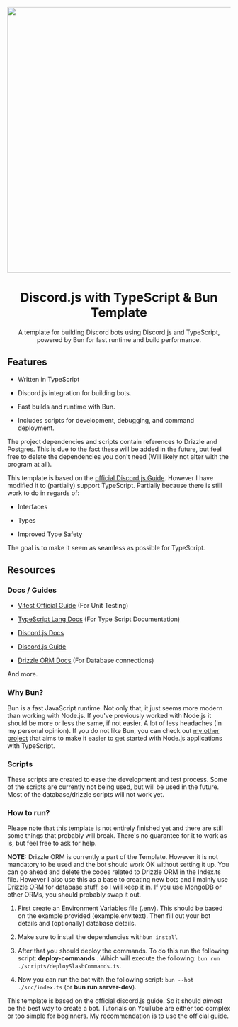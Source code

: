 <p  align="center">  <img  width="600"  src="https://i.imgur.com/UY2qF4h.png"/>  </p>

  
  

<h1  align="center">Discord.js with TypeScript & Bun Template </h1>  <p  align="center">A template for building Discord bots using Discord.js and TypeScript, powered by Bun for fast runtime and build performance.</p>

  
  
  
  
  

## Features

- Written in TypeScript

- Discord.js integration for building bots.

- Fast builds and runtime with Bun.

- Includes scripts for development, debugging, and command deployment.

  

The project dependencies and scripts contain references to Drizzle and Postgres. This is due to the fact these will be added in the future, but feel free to delete the dependencies you don't need (Will likely not alter with the program at all).

  

This template is based on the [official Discord.js Guide](https://discordjs.guide/). However I have modified it to (partially) support TypeScript. Partially because there is still work to do in regards of:

  

- Interfaces

- Types

- Improved Type Safety

  

The goal is to make it seem as seamless as possible for TypeScript.

  

## Resources

### Docs / Guides

- [Vitest Official Guide](https://vitest.dev/guide/) (For Unit Testing)

- [TypeScript Lang Docs](https://www.typescriptlang.org/docs/) (For Type Script Documentation)

- [Discord.js Docs](https://discord.js.org/docs/packages/discord.js/14.16.3) 

- [Discord.js Guide](https://discordjs.guide/)

- [Drizzle ORM Docs](https://orm.drizzle.team/docs/get-started) (For Database connections)

And more.

### Why Bun?

Bun is a fast JavaScript runtime. Not only that, it just seems more modern than working with Node.js. If you've previously worked with Node.js it should be more or less the same, if not easier. A lot of less headaches (In my personal opinion). If you do not like Bun, you can check out [my other project](https://github.com/SeymenNW/TypeScript-Starter-Projects) that aims to make it easier to get started with Node.js applications with TypeScript.


### Scripts

These scripts are created to ease the development and test process. Some of the scripts are currently not being used, but will be used in the future. Most of the database/drizzle scripts will not work yet.

### How to run?
Please note that this template is not entirely finished yet and there are still some things that probably will break. There's no guarantee for it to work as is, but feel free to ask for help.

**NOTE:** Drizzle ORM is currently a part of the Template. However it is not mandatory to be used and the bot should work OK without setting it up. You can go ahead and delete the codes related to Drizzle ORM in the Index.ts file. However I also use this as a base to creating new bots and I mainly use Drizzle ORM for database stuff, so I will keep it in. If you use MongoDB or other ORMs, you should probably swap it out.

 1. First create an Environment Variables file (.env). This should be based on the example provided (example.env.text). Then fill out your bot details and (optionally) database details. 

2. Make sure to install the dependencies with`bun install`
 
 2. After that you should deploy the commands. To do this run the following script:
	 **deploy-commands** . Which will execute the following:  `bun run ./scripts/deploySlashCommands.ts`.
3. Now you can run the bot with the following script: `bun --hot ./src/index.ts` (or **bun run server-dev**).

This template is based on the official discord.js guide. So it should *almost* be the best way to create a bot. Tutorials on YouTube are either too complex or too simple for beginners. My recommendation is to use the official guide.
